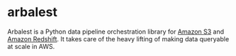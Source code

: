 arbalest
========

Arbalest is a Python data pipeline orchestration library for
[Amazon S3](https://aws.amazon.com/documentation/s3/)
and [Amazon Redshift](https://aws.amazon.com/documentation/redshift/).
It takes care of the heavy lifting of making data queryable at scale in AWS.
